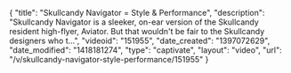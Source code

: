 {
    "title": "Skullcandy Navigator = Style & Performance",
    "description": "Skullcandy Navigator is a sleeker, on-ear version of the Skullcandy resident high-flyer, Aviator. But that wouldn't be fair to the Skullcandy designers who t...",
    "videoid": "151955",
    "date_created": "1397072629",
    "date_modified": "1418181274",
    "type": "captivate",
    "layout": "video",
    "url": "\/v\/skullcandy-navigator-style-performance\/151955"
}